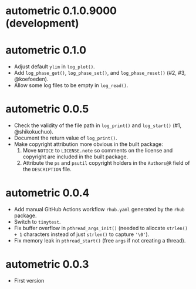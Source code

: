 # autometric 0.1.0.9000 (development)



# autometric 0.1.0

* Adjust default `ylim` in `log_plot()`.
* Add `log_phase_get()`, `log_phase_set()`, and `log_phase_reset()` (#2, #3, @koefoeden).
* Allow some log files to be empty in `log_read()`.

# autometric 0.0.5

* Check the validity of the file path in `log_print()` and `log_start()` (#1, @shikokuchuo).
* Document the return value of `log_print()`.
* Make copyright attribution more obvious in the built package:
    1. Move `NOTICE` to `LICENSE.note` so comments on the license and copyright are included in the built package.
    2. Attribute the `ps` and `psutil` copyright holders in the `Authors@R` field of the `DESCRIPTION` file.

# autometric 0.0.4

* Add manual GitHub Actions workflow `rhub.yaml` generated by the `rhub` package.
* Switch to `tinytest`.
* Fix buffer overflow in `pthread_args_init()` (needed to allocate `strlen() + 1` characters instead of just `strlen()` to capture `'\0'`).
* Fix memory leak in `pthread_start()` (free `args` if not creating a thread).

# autometric 0.0.3

* First version

